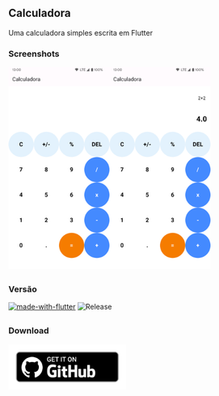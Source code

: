 ## Calculadora
Uma calculadora simples escrita em Flutter

### Screenshots

<img align="left" height="400px" src="screenshots/preview.png" alt="Preview">
<img align="center" height="400px" src="screenshots/preview2.png" alt="Preview 2">

##

### Versão
[![made-with-flutter](https://img.shields.io/badge/Made%20with-Flutter-1f425f.svg)](https://flutter.dev/)
![Release](https://img.shields.io/github/v/release/hendrilmendes/Calculadora)
##

### Download

[<img src="img/get_github.png"
     alt="Download por GitHub"
     height="90">](https://github.com/hendrilmendes/Calculadora/releases)

##